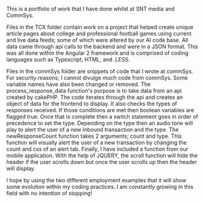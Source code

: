 This is a portfolio of work that I have done whilst at SNT media and CommSys. 

Files in the TCX folder contain work on a project that helped create unique article pages about college and professional football games using current and live data feeds; some of which were altered by our AI code base. All data came through api calls to the backend and were in a JSON format. This was all done within the Angular 2 framework and is comprised of coding languages such as Typescript, HTML, and .LESS.

Files in the commSys folder are snippets of code that I wrote at commSys. For security reasons; I cannot divulge much code from commSys. Some variable names have also been changed or removed. The process_response_data function's purpose is to take data from an api created by cakePHP. The code iterates through the api and creates an object of data for the frontend to display. It also checks the types of responses received. If those conditions are met then boolean variables are flagged true. Once that is complete then a switch statement goes in order of precedence to set the type. Depending on the type then an audio tone will play to alert the user of a new inbound transaction and the type. The newResponseCount function takes 2 arguments; count and type. This function will visually alert the user of a new transaction by changing the count and css of an alert tab. Finally, I have included a function from our mobile application. With the help of JQUERY, the scroll function will hide the header if the user scrolls down but once the user scrolls up then the header will display. 

I hope by using the two different employment examples that it will show some evolution within my coding practices. I am constantly growing in this field with no intention of stopping!
